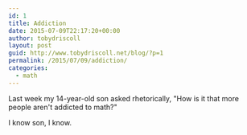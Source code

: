 ```yaml
---
id: 1
title: Addiction
date: 2015-07-09T22:17:20+00:00
author: tobydriscoll
layout: post
guid: http://www.tobydriscoll.net/blog/?p=1
permalink: /2015/07/09/addiction/
categories:
  - math
---
```


Last week my 14-year-old son asked rhetorically, "How is it that more people aren't addicted to math?"

I know son, I know.

